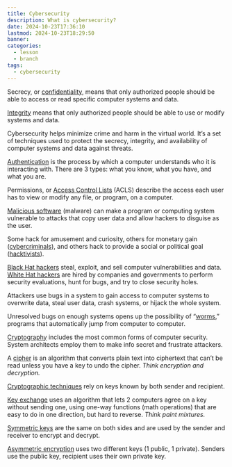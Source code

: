 ```yaml
---
title: Cybersecurity
description: What is cybersecurity?
date: 2024-10-23T17:36:10
lastmod: 2024-10-23T18:29:50
banner: 
categories:
  - lesson
  - branch
tags:
  - cybersecurity
---
```

Secrecy, or [confidentiality](confidentiality.md), means that only authorized people should be able to access or read specific computer systems and data.  
  
[Integrity](Integrity.md) means that only authorized people should be able to use or modify systems and data.  
  
Cybersecurity helps minimize crime and harm in the virtual world. It’s a set of techniques used to protect the secrecy, integrity, and availability of computer systems and data against threats.  
  
[Authentication](Authentication.md) is the process by which a computer understands who it is interacting with. There are 3 types: what you know, what you have, and what you are.  
  
Permissions, or [Access Control Lists](Access%20Control%20Lists.md) (ACLS) describe the access each user has to view or modify any file, or program, on a computer.  
  
[Malicious software](Malicious%20software.md) (malware) can make a program or computing system vulnerable to attacks that copy user data and allow hackers to disguise as the user.  
  
Some hack for amusement and curiosity, others for monetary gain ([cybercriminals](cybercriminals.md)), and others hack to provide a social or political goal ([hacktivists](hacktivists.md)).  
  
[Black Hat hackers](Black%20Hat%20hackers.md) steal, exploit, and sell computer vulnerabilities and data. [White Hat hackers](White%20Hat%20hackers.md) are hired by companies and governments to perform security evaluations, hunt for bugs, and try to close security holes.  
  
Attackers use bugs in a system to gain access to computer systems to overwrite data, steal user data, crash systems, or hijack the whole system.  
  
Unresolved bugs on enough systems opens up the possibility of “[worms](worms.md),” programs that automatically jump from computer to computer.  
  
[Cryptography](Cryptography.md) includes the most common forms of computer security. System architects employ them to make info secret and frustrate attackers.  
  
A [cipher](cipher.md) is an algorithm that converts plain text into ciphertext that can’t be read unless you have a key to undo the cipher. *Think encryption and decryption.*  
  
[Cryptographic techniques](Cryptographic%20techniques.md) rely on keys known by both sender and recipient.  
  
[Key exchange](Key%20exchange.md) uses an algorithm that lets 2 computers agree on a key without sending one, using one-way functions (math operations) that are easy to do in one direction, but hard to reverse. *Think paint mixtures.*  
  
[Symmetric keys](Symmetric%20keys.md) are the same on both sides and are used by the sender and receiver to encrypt and decrypt.  
  
[Asymmetric encryption](Asymmetric%20encryption.md) uses two different keys (1 public, 1 private). Senders use the public key, recipient uses their own private key.